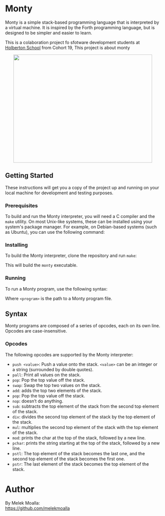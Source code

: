 # Monty

Monty is a simple stack-based programming language that is interpreted by a virtual machine. It is inspired by the Forth programming language, but is designed to be simpler and easier to learn.

This is a colaboration project fo sfotware development students at [Holberton School](https://www.holbertonschool.com/) from Cohort 19, This project is about monty

<p align="center">
<img src="https://encrypted-tbn0.gstatic.com/images?q=tbn%3AANd9GcTLtL_ToHLEo_BWFxD-yf32Ux3zfsH_NPc8Qw&usqp=CAU" width="450" height="350">

## Getting Started

These instructions will get you a copy of the project up and running on your local machine for development and testing purposes.

### Prerequisites

To build and run the Monty interpreter, you will need a C compiler and the `make` utility. On most Unix-like systems, these can be installed using your system's package manager. For example, on Debian-based systems (such as Ubuntu), you can use the following command:

### Installing

To build the Monty interpreter, clone the repository and run `make`:

This will build the `monty` executable.

### Running

To run a Monty program, use the following syntax:

Where `<program>` is the path to a Monty program file.

## Syntax

Monty programs are composed of a series of opcodes, each on its own line. Opcodes are case-insensitive.

### Opcodes

The following opcodes are supported by the Monty interpreter:

- `push <value>`: Push a value onto the stack. `<value>` can be an integer or a string (surrounded by double quotes).
- `pall`: Print all values on the stack.
- `pop`: Pop the top value off the stack.
- `swap`: Swap the top two values on the stack.
- `add`: adds the top two elements of the stack.
- `pop`: Pop the top value off the stack.
- `nop`: doesn’t do anything.
- `sub`: subtracts the top element of the stack from the second top element of the stack.
- `div`: divides the second top element of the stack by the top element of the stack.
- `mul`: multiplies the second top element of the stack with the top element of the stack.
- `mod`: prints the char at the top of the stack, followed by a new line.
- `pchar`: prints the string starting at the top of the stack, followed by a new line.
- `pstl`: The top element of the stack becomes the last one, and the second top element of the stack becomes the first one.
- `pstr`: The last element of the stack becomes the top element of the stack.

# Author

By Melek Moalla:<br>
https://github.com/melekmoalla
